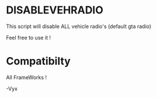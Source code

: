# DISABLEVEHRADIO

This script will disable ALL vehicle radio's (default gta radio)

Feel free to use it !

# Compatibilty

All FrameWorks !

-Vyx
